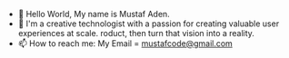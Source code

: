 - 👋 Hello World, My name is Mustaf Aden.
- 👀 I'm a creative technologist with a passion for creating valuable user experiences at scale. roduct, then turn that vision into a reality.
- 📫 How to reach me: My Email = mustafcode@gmail.com
      

<!---
mustafcode/mustafcode is a ✨ special ✨ repository because its `README.md` (this file) appears on your GitHub profile.
You can click the Preview link to take a look at your changes.
--->
